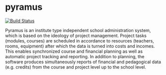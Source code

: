 pyramus
=======

[![Build Status](https://travis-ci.org/otavanopisto/pyramus.png?branch=develop)](https://travis-ci.org/otavanopisto/pyramus)

Pyramus is an institute type independent school administration system, which is based on the ideology of project management. Project tasks (modules, courses) are scheduled in accordance to resources (teachers, rooms, equipment) after which the data is turned into costs and incomes. This enables synchronized course and financial planning as well as automatic project tracking and reporting. In addition to planning, the software produces simultaneously reports of financial and pedagogical data (e.g. credits) from the course and project level up to the school level.
